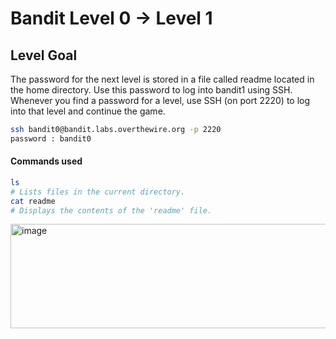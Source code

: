 # Bandit Level 0 → Level 1

## Level Goal
The password for the next level is stored in a file called readme located in the home directory. Use this password to log into bandit1 using SSH. Whenever you find a password for a level, use SSH (on port 2220) to log into that level and continue the game.

```bash
ssh bandit0@bandit.labs.overthewire.org -p 2220
password : bandit0
```

#### Commands used
```bash
ls
# Lists files in the current directory.
cat readme
# Displays the contents of the 'readme' file.
```

<img width="687" height="167" alt="image" src="https://github.com/user-attachments/assets/d54cbf0f-859f-4240-b5e7-16be1e19f0ee" />
